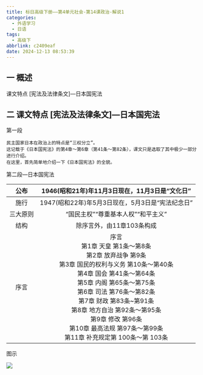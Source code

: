 ```yaml
---
title: 标日高级下册——第4单元社会-第14课政治-解说1
categories:
  - 外语学习
  - 日语
tags:
  - 高级下
abbrlink: c2409eaf
date: 2024-12-13 08:53:39
---
```

## 一 概述

课文特点 [宪法及法律条文]—日本国宪法

<!--more-->

## 二  课文特点 [宪法及法律条文]—日本国宪法

第一段

```
民主国家日本在政治上的特点是“三权分立”。
这记载于《日本国宪法》的第4章～第6章（第41条～第82条），课文只是选取了其中极少一部分进行介绍。
在这里，首先简单地介绍一下《日本国宪法》的全貌。
```

第二段—日本国宪法

|   公布   |        1946(昭和21年)年11月3日现在，11月3日是“文化日”        |
| :------: | :----------------------------------------------------------: |
|   施行   |       1947(昭和22年)年5月3日现在，5月3日是“宪法纪念日”       |
| 三大原则 |              “国民主权”“尊重基本人权”“和平主义”              |
|   结构   |                  除序言外，由11章103条构成                   |
|   序言   | 序言<br>第1章 天皇 第1条～第8条<br>第2章 放弃战争 第9条<br/>第3章 国民的权利与义务 第10条～第40条 <br/>第4章  国会 第41条～第64条 <br/>第5章 内阁 第65条～第75条<br/>第6章 司法 第76条～第82条<br/>第7章 财政 第83条~第91条<br/>第8章 地方自治 第92条～第95条<br/>第9章 修改 第96条<br/>第10章 最高法规 第97条～第99条<br/>第11章 补充规定第 100条～第 103条 |

图示

![][1]



[1]: https://cdn.jsdelivr.net/gh/PGzxc/CDN/blog-image/jpa-14-xianfa-2.png